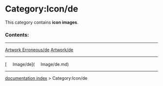 # Category:Icon/de
This category contains **icon images**.

### Contents:

  --------------------------------------------------------- -------------------------------------
  [Artwork Erroneous/de](Artwork_Erroneous/de.md)   [Artwork/de](Artwork/de.md)
  --------------------------------------------------------- -------------------------------------

[<img src="images/Property.png" style="width:16px"> Image/de](<img src="images/Property.png" style="width:16px"> Image/de.md)

---
[documentation index](../README.md) > Category:Icon/de
